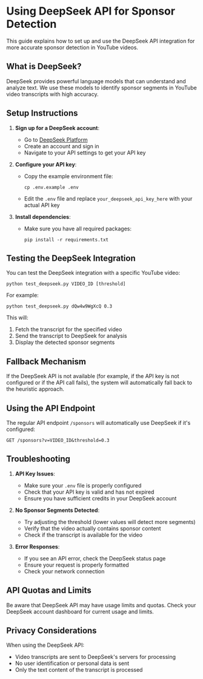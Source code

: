 # Using DeepSeek API for Sponsor Detection

This guide explains how to set up and use the DeepSeek API integration for more accurate sponsor detection in YouTube videos.

## What is DeepSeek?

DeepSeek provides powerful language models that can understand and analyze text. We use these models to identify sponsor segments in YouTube video transcripts with high accuracy.

## Setup Instructions

1. **Sign up for a DeepSeek account**:
   - Go to [DeepSeek Platform](https://platform.deepseek.com/)
   - Create an account and sign in
   - Navigate to your API settings to get your API key

2. **Configure your API key**:
   - Copy the example environment file:
     ```
     cp .env.example .env
     ```
   - Edit the `.env` file and replace `your_deepseek_api_key_here` with your actual API key

3. **Install dependencies**:
   - Make sure you have all required packages:
     ```
     pip install -r requirements.txt
     ```

## Testing the DeepSeek Integration

You can test the DeepSeek integration with a specific YouTube video:

```
python test_deepseek.py VIDEO_ID [threshold]
```

For example:
```
python test_deepseek.py dQw4w9WgXcQ 0.3
```

This will:
1. Fetch the transcript for the specified video
2. Send the transcript to DeepSeek for analysis
3. Display the detected sponsor segments

## Fallback Mechanism

If the DeepSeek API is not available (for example, if the API key is not configured or if the API call fails), the system will automatically fall back to the heuristic approach.

## Using the API Endpoint

The regular API endpoint `/sponsors` will automatically use DeepSeek if it's configured:

```
GET /sponsors?v=VIDEO_ID&threshold=0.3
```

## Troubleshooting

1. **API Key Issues**:
   - Make sure your `.env` file is properly configured
   - Check that your API key is valid and has not expired
   - Ensure you have sufficient credits in your DeepSeek account

2. **No Sponsor Segments Detected**:
   - Try adjusting the threshold (lower values will detect more segments)
   - Verify that the video actually contains sponsor content
   - Check if the transcript is available for the video

3. **Error Responses**:
   - If you see an API error, check the DeepSeek status page
   - Ensure your request is properly formatted
   - Check your network connection

## API Quotas and Limits

Be aware that DeepSeek API may have usage limits and quotas. Check your DeepSeek account dashboard for current usage and limits.

## Privacy Considerations

When using the DeepSeek API:
- Video transcripts are sent to DeepSeek's servers for processing
- No user identification or personal data is sent
- Only the text content of the transcript is processed 